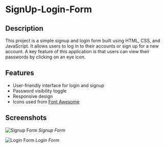 # SignUp-Login-Form

## Description
This project is a simple signup and login form built using HTML, CSS, and JavaScript. It allows users to log in to their accounts or sign up for a new account. A key feature of this application is that users can view their passwords by clicking on an eye icon.

## Features
- User-friendly interface for login and signup
- Password visibility toggle
- Responsive design
- Icons used from [Font Awesome](https://fontawesome.com/)

## Screenshots
![Signup Form](path/to/your/signup-screenshot.png)
*Signup Form*

![Login Form](path/to/your/login-screenshot.png)
*Login Form*


